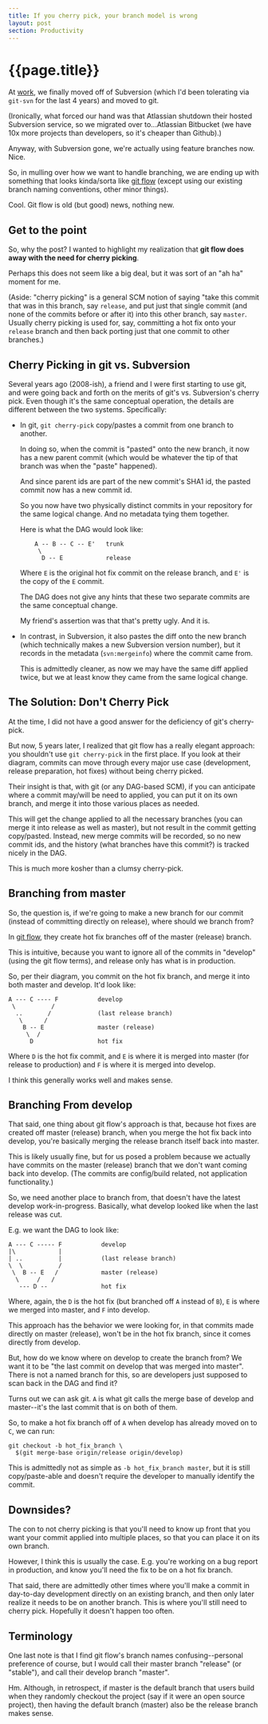 ```yaml
---
title: If you cherry pick, your branch model is wrong
layout: post
section: Productivity
---
```


{{page.title}}
==============

At [work](http://www.bizo.com), we finally moved off of Subversion (which I'd been tolerating via `git-svn` for the last 4 years) and moved to git.

(Ironically, what forced our hand was that Atlassian shutdown their hosted Subversion service, so we migrated over to...Atlassian Bitbucket (we have 10x more projects than developers, so it's cheaper than Github).)

Anyway, with Subversion gone, we're actually using feature branches now. Nice.

So, in mulling over how we want to handle branching, we are ending up with something that looks kinda/sorta like [git flow](http://nvie.com/posts/a-successful-git-branching-model/) (except using our existing branch naming conventions, other minor things).

Cool. Git flow is old (but good) news, nothing new.

Get to the point
----------------

So, why the post? I wanted to highlight my realization that **git flow does away with the need for cherry picking**.

Perhaps this does not seem like a big deal, but it was sort of an "ah ha" moment for me.

(Aside: "cherry picking" is a general SCM notion of saying "take this commit that was in this branch, say `release`, and put just that single commit (and none of the commits before or after it) into this other branch, say `master`. Usually cherry picking is used for, say, committing a hot fix onto your `release` branch and then back porting just that one commit to other branches.)

Cherry Picking in git vs. Subversion
------------------------------------

Several years ago (2008-ish), a friend and I were first starting to use git, and were going back and forth on the merits of git's vs. Subversion's cherry pick. Even though it's the same conceptual operation, the details are different between the two systems. Specifically:

* In git, `git cherry-pick` copy/pastes a commit from one branch to another.

  In doing so, when the commit is "pasted" onto the new branch, it now has a new parent commit (which would be whatever the tip of that branch was when the "paste" happened).

  And since parent ids are part of the new commit's SHA1 id, the pasted commit now has a new commit id.

  So you now have two physically distinct commits in your repository for the same logical change. And no metadata tying them together.

  Here is what the DAG would look like:

  ```plain
      A -- B -- C -- E'   trunk
       \
        D -- E            release
  ```

  Where `E` is the original hot fix commit on the release branch, and `E'` is the copy of the `E` commit.

  The DAG does not give any hints that these two separate commits are the same conceptual change.

  My friend's assertion was that that's pretty ugly. And it is.

* In contrast, in Subversion, it also pastes the diff onto the new branch (which technically makes a new Subversion version number), but it records in the metadata (`svn:mergeinfo`) where the commit came from.

  This is admittedly cleaner, as now we may have the same diff applied twice, but we at least know they came from the same logical change. 

The Solution: Don't Cherry Pick
-------------------------------

At the time, I did not have a good answer for the deficiency of git's cherry-pick.

But now, 5 years later, I realized that git flow has a really elegant approach: you shouldn't use `git cherry-pick` in the first place. If you look at their diagram, commits can move through every major use case (development, release preparation, hot fixes) without being cherry picked.

Their insight is that, with git (or any DAG-based SCM), if you can anticipate where a commit may/will be need to applied, you can put it on its own branch, and merge it into those various places as needed.

This will get the change applied to all the necessary branches (you can merge it into release as well as master), but not result in the commit getting copy/pasted. Instead, new merge commits will be recorded, so no new commit ids, and the history (what branches have this commit?) is tracked nicely in the DAG.

This is much more kosher than a clumsy cherry-pick. 

Branching from master
---------------------

So, the question is, if we're going to make a new branch for our commit (instead of committing directly on release), where should we branch from?

In [git flow](http://nvie.com/posts/a-successful-git-branching-model/), they create hot fix branches off of the master (release) branch.

This is intuitive, because you want to ignore all of the commits in "develop" (using the git flow terms), and release only has what is in production.

So, per their diagram, you commit on the hot fix branch, and merge it into both master and develop. It'd look like:

```plain
A --- C ---- F           develop
 \          /
  ..       /             (last release branch)
   \      /
    B -- E               master (release)
     \  /
      D                  hot fix
```

Where `D` is the hot fix commit, and `E` is where it is merged into master (for release to production) and `F` is where it is merged into develop.

I think this generally works well and makes sense.

Branching From develop
----------------------

That said, one thing about git flow's approach is that, because hot fixes are created off master (release) branch, when you merge the hot fix back into develop, you're basically merging the release branch itself back into master.

This is likely usually fine, but for us posed a problem because we actually have commits on the master (release) branch that we don't want coming back into develop. (The commits are config/build related, not application functionality.)

So, we need another place to branch from, that doesn't have the latest develop work-in-progress. Basically, what develop looked like when the last release was cut.

E.g. we want the DAG to look like:

```plain
A --- C ----- F           develop
|\            |
| ..          |           (last release branch)
\  \          /
 \  B -- E   /            master (release)
  \     /   /
   --- D --               hot fix
```

Where, again, the `D` is the hot fix (but branched off `A` instead of `B`), `E` is where we merged into master, and `F` into develop.

This approach has the behavior we were looking for, in that commits made directly on master (release), won't be in the hot fix branch, since it comes directly from develop.

But, how do we know where on develop to create the branch from? We want it to be "the last commit on develop that was merged into master". There is not a named branch for this, so are developers just supposed to scan back in the DAG and find it?

Turns out we can ask git. `A` is what git calls the merge base of develop and master--it's the last commit that is on both of them.

So, to make a hot fix branch off of `A` when develop has already moved on to `C`, we can run:

```shell
git checkout -b hot_fix_branch \
  $(git merge-base origin/release origin/develop)
```

This is admittedly not as simple as `-b hot_fix_branch master`, but it is still copy/paste-able and doesn't require the developer to manually identify the commit.

Downsides?
----------

The con to not cherry picking is that you'll need to know up front that you want your commit applied into multiple places, so that you can place it on its own branch.

However, I think this is usually the case. E.g. you're working on a bug report in production, and know you'll need the fix to be on a hot fix branch.

That said, there are admittedly other times where you'll make a commit in day-to-day development directly on an existing branch, and then only later realize it needs to be on another branch. This is where you'll still need to cherry pick. Hopefully it doesn't happen too often.

Terminology
-----------

One last note is that I find git flow's branch names confusing--personal preference of course, but I would call their master branch "release" (or "stable"), and call their develop branch "master".

Hm. Although, in retrospect, if master is the default branch that users build when they randomly checkout the project (say if it were an open source project), then having the default branch (master) also be the release branch makes sense.



